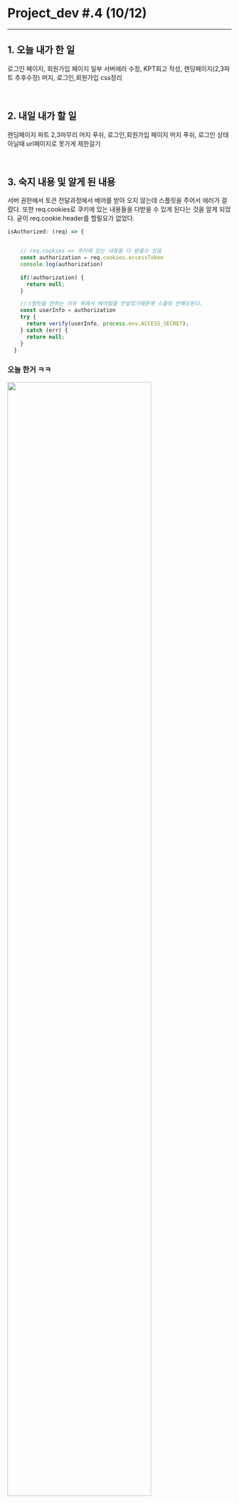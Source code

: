 # Project_dev #.4 (10/12)

---

## 1. 오늘 내가 한 일

로그인 페이지, 회원가입 페이지 일부 서버에러 수정, KPT회고 작성, 렌딩페이지(2,3파트 추후수정) 머지, 로그인,회원가입 css정리

<br />

## 2. 내일 내가 할 일

렌딩페이지 파트 2,3마무리 머지 푸쉬, 로그인,회원가입 페이지 머지 푸쉬, 로그인 상태 아닐때 url페이지로 못가게 제한걸기


<br />

## 3. 숙지 내용 및 알게 된 내용

서버 권한에서 토큰 전달과정에서 베어를 받아 오지 않는데 스플릿을 주어서 에러가 걸렸다. 또한 req.cookies로 쿠키에 있는 내용들을 다받을 수 있게 된다는 것을 알게 되었다. 굳이 req.cookie.header를 할필요가 없었다.

```js
isAuthorized: (req) => {


    // req.cookies => 쿠키에 있는 내용들 다 받을수 있음
    const authorization = req.cookies.accessToken
    console.log(authorization)
   
    if(!authorization) {
      return null;
    }

    //스필릿을 안하는 이유 위에서 베어럴을 안넣었기떄문에 스플릿 안해도된다.
    const userInfo = authorization
    try {
      return verify(userInfo, process.env.ACCESS_SECRET);
    } catch (err) {
      return null;
    }
  }
  ```


### 오늘 한거 ㅋㅋ

<img width="80%" src="file:///Users/janghee/Desktop/login.gif.crdownload"/>



  ## 4. 느낌...

  2일 남았다... 1주일 안에 뭔가 만들기엔 너무 빠듯한 시간이였고 여유가 너무 없었다.. 그래도 뭔가 많이 한거 같아서 뿌듯한 느낌도 든다.. 4주차 때는 좀 더 확실하게 준비해서 진행해야 겠다.. 이번엔 너무 빈틈이 많았고 시간적 압박으로 집중을 많이 못했다... 후.. 남은 기간동안 그냥 밤세자... ㅋㅋㅋ